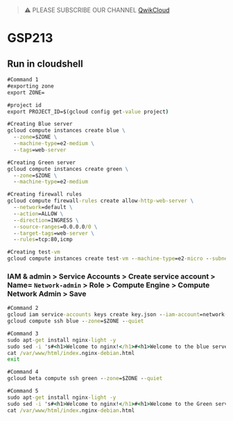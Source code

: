 >⚠️ PLEASE SUBSCRIBE OUR CHANNEL [QwikCloud](https://www.youtube.com/@qwikcloud)
# GSP213
## Run in cloudshell
```cmd
#Command 1
#exporting zone
export ZONE=
```
```cmd
#project id
export PROJECT_ID=$(gcloud config get-value project)

#Creating Blue server
gcloud compute instances create blue \
  --zone=$ZONE \
  --machine-type=e2-medium \
  --tags=web-server

#Creating Green server
gcloud compute instances create green \
  --zone=$ZONE \
  --machine-type=e2-medium 

#Creating firewall rules
gcloud compute firewall-rules create allow-http-web-server \
  --network=default \
  --action=ALLOW \
  --direction=INGRESS \
  --source-ranges=0.0.0.0/0 \
  --target-tags=web-server \
  --rules=tcp:80,icmp

#Creating test-vm
gcloud compute instances create test-vm --machine-type=e2-micro --subnet=default --zone=$ZONE
```
### IAM & admin > Service Accounts > Create service account > Name= `Network-admin` > Role > Compute Engine > Compute Network Admin > Save
```cmd
#Command 2
gcloud iam service-accounts keys create key.json --iam-account=network-admin@$PROJECT_ID.iam.gserviceaccount.com
gcloud compute ssh blue --zone=$ZONE --quiet
```
```cmd
#Command 3
sudo apt-get install nginx-light -y
sudo sed -i 's#<h1>Welcome to nginx!</h1>#<h1>Welcome to the blue server!</h1>#' /var/www/html/index.nginx-debian.html
cat /var/www/html/index.nginx-debian.html
exit
```
```cmd
#Command 4
gcloud beta compute ssh green --zone=$ZONE --quiet
```
```cmd
#Command 5
sudo apt-get install nginx-light -y
sudo sed -i 's#<h1>Welcome to nginx!</h1>#<h1>Welcome to the Green server!</h1>#' /var/www/html/index.nginx-debian.html
cat /var/www/html/index.nginx-debian.html
```